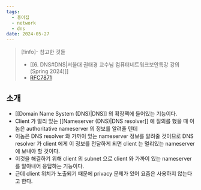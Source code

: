 ```yaml
---
tags:
  - 용어집
  - network
  - dns
date: 2024-05-27
---
```

> [!info]- 참고한 것들
> - [[6. DNS#DNS|서울대 권태경 교수님 컴퓨터네트워크보안특강 강의 (Spring 2024)]]
> - [RFC7871](https://datatracker.ietf.org/doc/html/rfc7871)

## 소개

- [[Domain Name System (DNS)|DNS]] 의 확장팩에 들어있는 기능이다.
- Client 가 멀리 있는 [[Nameserver (DNS)|DNS resolver]] 에 질의를 했을 때 이놈은 authoritative nameserver 의 정보를 알려줄 텐데
- 이놈은 DNS resolver 와 가까이 있는 nameserver 정보를 알려줄 것이므로 DNS resolver 가 client 에게 이 정보를 전달하게 되면 client 는 멀리있는 nameserver 에 보내야 할 것이다.
- 이것을 해결하기 위해 client 의 subnet 으로 client 와 가까이 있는 nameserver 를 알아내어 응답하는 기능이다.
- 근데 client 위치가 노출되기 때문에 privacy 문제가 있어 요즘은 사용하지 않는다고 한다.